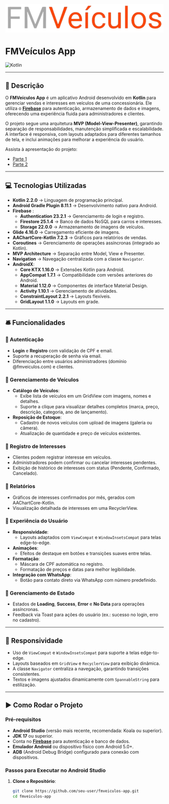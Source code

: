 <img src="media/logo.png" alt="FMVeículos Logo"/>

# FMVeículos App

![Kotlin](https://img.shields.io/badge/Kotlin-2.2.0-purple?logo=kotlin)

---

## 📃 Descrição

O **FMVeículos App** é um aplicativo Android desenvolvido em **Kotlin** para gerenciar vendas e interesses em veículos de uma concessionária. Ele utiliza o **[Firebase](https://firebase.google.com/)** para autenticação, armazenamento de dados e imagens, oferecendo uma experiência fluida para administradores e clientes.

O projeto segue uma arquitetura **MVP (Model-View-Presenter)**, garantindo separação de responsabilidades, manutenção simplificada e escalabilidade. A interface é responsiva, com layouts adaptados para diferentes tamanhos de tela, e inclui animações para melhorar a experiência do usuário.

Assista à apresentação do projeto:  
- [Parte 1](https://youtu.be/jwXPy-maq4Q)  
- [Parte 2](https://youtu.be/EmIp1Qk3-Ik)

---

## 💻 Tecnologias Utilizadas

- **Kotlin 2.2.0** → Linguagem de programação principal.
- **Android Gradle Plugin 8.11.1** → Desenvolvimento nativo para Android.
- **Firebase** [](https://firebase.google.com/):
  - **Authentication 23.2.1** → Gerenciamento de login e registro.
  - **Firestore 25.1.4** → Banco de dados NoSQL para carros e interesses.
  - **Storage 22.0.0** → Armazenamento de imagens de veículos.
- **Glide 4.16.0** → Carregamento eficiente de imagens.
- **AAChartCore-Kotlin 7.2.3** → Gráficos para relatórios de vendas.
- **Coroutines** → Gerenciamento de operações assíncronas (integrado ao Kotlin).
- **MVP Architecture** → Separação entre Model, View e Presenter.
- **Navigation** → Navegação centralizada com a classe `Navigator`.
- **AndroidX**:
  - **Core KTX 1.16.0** → Extensões Kotlin para Android.
  - **AppCompat 1.7.1** → Compatibilidade com versões anteriores do Android.
  - **Material 1.12.0** → Componentes de interface Material Design.
  - **Activity 1.10.1** → Gerenciamento de atividades.
  - **ConstraintLayout 2.2.1** → Layouts flexíveis.
  - **GridLayout 1.1.0** → Layouts em grade.

---

## 🛎️ Funcionalidades

### 🔹 Autenticação
- **Login** e **Registro** com validação de CPF e email.
- Suporte a recuperação de senha via email.
- Diferenciação entre usuários administradores (domínio @fmveiculos.com) e clientes.

### 🔹 Gerenciamento de Veículos
- **Catálogo de Veículos**:
  - Exibe lista de veículos em um GridView com imagens, nomes e detalhes.
  - Suporte a clique para visualizar detalhes completos (marca, preço, descrição, categoria, ano de lançamento).
- **Reposição de Estoque**:
  - Cadastro de novos veículos com upload de imagens (galeria ou câmera).
  - Atualização de quantidade e preço de veículos existentes.

### 🔹 Registro de Interesses
- Clientes podem registrar interesse em veículos.
- Administradores podem confirmar ou cancelar interesses pendentes.
- Exibição de histórico de interesses com status (Pendente, Confirmado, Cancelado).

### 🔹 Relatórios
- Gráficos de interesses confirmados por mês, gerados com AAChartCore-Kotlin.
- Visualização detalhada de interesses em uma RecyclerView.

### 🔹 Experiência do Usuário
- **Responsividade**:
  - Layouts adaptados com `ViewCompat` e `WindowInsetsCompat` para telas edge-to-edge.
- **Animações**:
  - Efeitos de destaque em botões e transições suaves entre telas.
- **Formatação**:
  - Máscara de CPF automática no registro.
  - Formatação de preços e datas para melhor legibilidade.
- **Integração com WhatsApp**:
  - Botão para contato direto via WhatsApp com número predefinido.

### 🔹 Gerenciamento de Estado
- Estados de **Loading**, **Success**, **Error** e **No Data** para operações assíncronas.
- Feedback via Toast para ações do usuário (ex.: sucesso no login, erro no cadastro).

---

## 📱 Responsividade

- Uso de `ViewCompat` e `WindowInsetsCompat` para suporte a telas edge-to-edge.
- Layouts baseados em `GridView` e `RecyclerView` para exibição dinâmica.
- A classe `Navigator` centraliza a navegação, garantindo transições consistentes.
- Textos e imagens ajustados dinamicamente com `SpannableString` para estilização.

---

## ▶️ Como Rodar o Projeto

### Pré-requisitos
- **Android Studio** (versão mais recente, recomendada: Koala ou superior).
- **JDK 17** ou superior.
- Conta no **[Firebase](https://firebase.google.com/)** para autenticação e banco de dados.
- **Emulador Android** ou dispositivo físico com Android 5.0+.
- **ADB** (Android Debug Bridge) configurado para conexão com dispositivos.

### Passos para Executar no Android Studio
1. **Clone o Repositório**:
   ```bash
   git clone https://github.com/seu-user/fmveiculos-app.git
   cd fmveiculos-app
